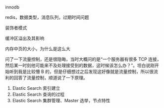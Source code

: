 ---
---

innodb

redis，数据类型，消息队列，过期时间问题

装饰者模式

缓冲区溢出及其影响

内存中页的大小，为什么是这么大

问了一下流量控制，还是很隐晦，当时大概问的是“一个服务器有很多 TCP 连接，然后某一时刻他可能来不及处理接受到的数据，这时候该怎么办？”。坦白说刚开始听到我是比较懵 B 的，但是仔细想过之后发现这好像就是流量控制，所以很流利的回答了流量控制，顺道说了一下原理。

1. Elastic Search 索引建立
2. Elastic Search 查询的过程
3. Elastic Search 集群管理、Master 选举，节点特性
